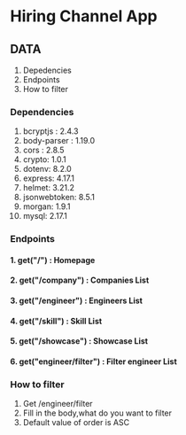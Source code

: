# Hiring Channel App

## DATA
1. Depedencies
2. Endpoints
3. How to filter

### Dependencies
1. bcryptjs : 2.4.3
2. body-parser : 1.19.0
3. cors : 2.8.5
4. crypto: 1.0.1
5. dotenv: 8.2.0
6. express: 4.17.1
7. helmet: 3.21.2
8. jsonwebtoken: 8.5.1
9. morgan: 1.9.1
10. mysql: 2.17.1

### Endpoints

#### 1. get("/") : Homepage
#### 2. get("/company") : Companies List
#### 3. get("/engineer") : Engineers List
#### 4. get("/skill") : Skill List
#### 5. get("/showcase") : Showcase List
#### 6. get("engineer/filter") : Filter engineer List

### How to filter
1. Get /engineer/filter
2. Fill in the body,what do you want to filter
3. Default value of order is ASC
